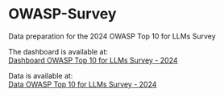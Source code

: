 # OWASP-Survey
Data preparation for the 2024 OWASP Top 10 for LLMs Survey

The dashboard is available at:  
<a href="https://lookerstudio.google.com/reporting/c121d486-9565-4efd-baed-0d8d348b8b62">Dashboard OWASP Top 10 for LLMs Survey - 2024</a>  

Data is available at:  
<a href="https://docs.google.com/spreadsheets/d/12BoN08vpPAm-mRz3dShAExd4xQXZfXrmASHAPO3YSF8/edit?usp=sharing">Data OWASP Top 10 for LLMs Survey - 2024</a>
